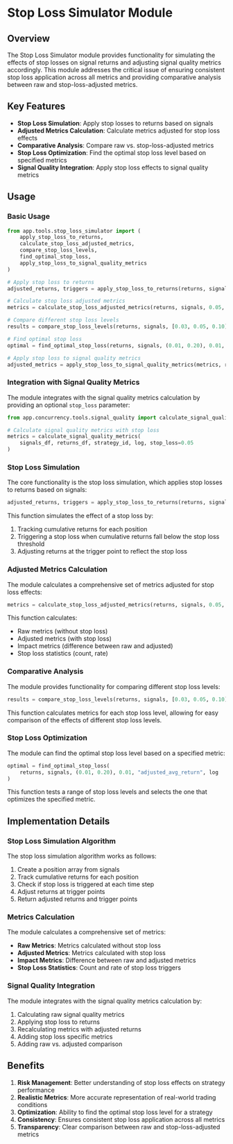 # Stop Loss Simulator Module

## Overview

The Stop Loss Simulator module provides functionality for simulating the effects of stop losses on signal returns and adjusting signal quality metrics accordingly. This module addresses the critical issue of ensuring consistent stop loss application across all metrics and providing comparative analysis between raw and stop-loss-adjusted metrics.

## Key Features

- **Stop Loss Simulation**: Apply stop losses to returns based on signals
- **Adjusted Metrics Calculation**: Calculate metrics adjusted for stop loss effects
- **Comparative Analysis**: Compare raw vs. stop-loss-adjusted metrics
- **Stop Loss Optimization**: Find the optimal stop loss level based on specified metrics
- **Signal Quality Integration**: Apply stop loss effects to signal quality metrics

## Usage

### Basic Usage

```python
from app.tools.stop_loss_simulator import (
    apply_stop_loss_to_returns,
    calculate_stop_loss_adjusted_metrics,
    compare_stop_loss_levels,
    find_optimal_stop_loss,
    apply_stop_loss_to_signal_quality_metrics
)

# Apply stop loss to returns
adjusted_returns, triggers = apply_stop_loss_to_returns(returns, signals, 0.05, log)

# Calculate stop loss adjusted metrics
metrics = calculate_stop_loss_adjusted_metrics(returns, signals, 0.05, log)

# Compare different stop loss levels
results = compare_stop_loss_levels(returns, signals, [0.03, 0.05, 0.10], log)

# Find optimal stop loss
optimal = find_optimal_stop_loss(returns, signals, (0.01, 0.20), 0.01, "adjusted_avg_return", log)

# Apply stop loss to signal quality metrics
adjusted_metrics = apply_stop_loss_to_signal_quality_metrics(metrics, returns, signals, 0.05, log)
```

### Integration with Signal Quality Metrics

The module integrates with the signal quality metrics calculation by providing an optional `stop_loss` parameter:

```python
from app.concurrency.tools.signal_quality import calculate_signal_quality_metrics

# Calculate signal quality metrics with stop loss
metrics = calculate_signal_quality_metrics(
    signals_df, returns_df, strategy_id, log, stop_loss=0.05
)
```

### Stop Loss Simulation

The core functionality is the stop loss simulation, which applies stop losses to returns based on signals:

```python
adjusted_returns, triggers = apply_stop_loss_to_returns(returns, signals, 0.05, log)
```

This function simulates the effect of a stop loss by:
1. Tracking cumulative returns for each position
2. Triggering a stop loss when cumulative returns fall below the stop loss threshold
3. Adjusting returns at the trigger point to reflect the stop loss

### Adjusted Metrics Calculation

The module calculates a comprehensive set of metrics adjusted for stop loss effects:

```python
metrics = calculate_stop_loss_adjusted_metrics(returns, signals, 0.05, log)
```

This function calculates:
- Raw metrics (without stop loss)
- Adjusted metrics (with stop loss)
- Impact metrics (difference between raw and adjusted)
- Stop loss statistics (count, rate)

### Comparative Analysis

The module provides functionality for comparing different stop loss levels:

```python
results = compare_stop_loss_levels(returns, signals, [0.03, 0.05, 0.10], log)
```

This function calculates metrics for each stop loss level, allowing for easy comparison of the effects of different stop loss levels.

### Stop Loss Optimization

The module can find the optimal stop loss level based on a specified metric:

```python
optimal = find_optimal_stop_loss(
    returns, signals, (0.01, 0.20), 0.01, "adjusted_avg_return", log
)
```

This function tests a range of stop loss levels and selects the one that optimizes the specified metric.

## Implementation Details

### Stop Loss Simulation Algorithm

The stop loss simulation algorithm works as follows:

1. Create a position array from signals
2. Track cumulative returns for each position
3. Check if stop loss is triggered at each time step
4. Adjust returns at trigger points
5. Return adjusted returns and trigger points

### Metrics Calculation

The module calculates a comprehensive set of metrics:

- **Raw Metrics**: Metrics calculated without stop loss
- **Adjusted Metrics**: Metrics calculated with stop loss
- **Impact Metrics**: Difference between raw and adjusted metrics
- **Stop Loss Statistics**: Count and rate of stop loss triggers

### Signal Quality Integration

The module integrates with the signal quality metrics calculation by:

1. Calculating raw signal quality metrics
2. Applying stop loss to returns
3. Recalculating metrics with adjusted returns
4. Adding stop loss specific metrics
5. Adding raw vs. adjusted comparison

## Benefits

1. **Risk Management**: Better understanding of stop loss effects on strategy performance
2. **Realistic Metrics**: More accurate representation of real-world trading conditions
3. **Optimization**: Ability to find the optimal stop loss level for a strategy
4. **Consistency**: Ensures consistent stop loss application across all metrics
5. **Transparency**: Clear comparison between raw and stop-loss-adjusted metrics